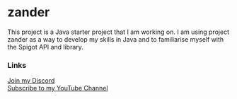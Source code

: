 # zander
This project is a Java starter project that I am working on. I am using project zander as a way to develop my skills in Java and to familiarise myself with the Spigot API and library.

### Links
[Join my Discord](http://bit.ly/mancavediscord)<br>
[Subscribe to my YouTube Channel](https://www.youtube.com/channel/UC53F4RZCQMcRxu2dskj16Yw)
